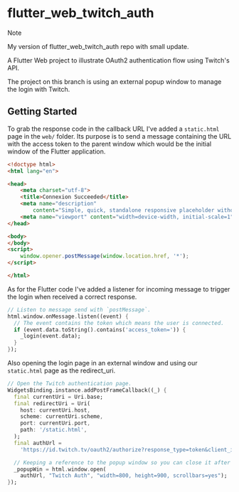 # flutter_web_twitch_auth

> [!NOTE]
> My version of flutter_web_twitch_auth repo with small update.

A Flutter Web project to illustrate OAuth2 authentication flow using Twitch's API.

The project on this branch is using an external popup window to manage the login with Twitch.

## Getting Started

To grab the response code in the callback URL I've added a `static.html` page in the `web/` folder. Its purpose is to send a message containing the URL with the access token to the parent window which would be the initial window of the Flutter application.

```html
<!doctype html>
<html lang="en">

<head>
    <meta charset="utf-8">
    <title>Connexion Succeeded</title>
    <meta name="description"
        content="Simple, quick, standalone responsive placeholder without any additional resources">
    <meta name="viewport" content="width=device-width, initial-scale=1">
</head>

<body>
</body>
<script>
    window.opener.postMessage(window.location.href, '*');
</script>

</html>
```

As for the Flutter code I've added a listener for incoming message to trigger the login when received a correct response.

```dart
// Listen to message send with `postMessage`.
html.window.onMessage.listen((event) {
  // The event contains the token which means the user is connected.
  if (event.data.toString().contains('access_token=')) {
    _login(event.data);
  }
});
```

Also opening the login page in an external window and using our `static.html` page as the redirect_uri.

```dart
// Open the Twitch authentication page.
WidgetsBinding.instance.addPostFrameCallback((_) {
  final currentUri = Uri.base;
  final redirectUri = Uri(
    host: currentUri.host,
    scheme: currentUri.scheme,
    port: currentUri.port,
    path: '/static.html',
  );
  final authUrl =
    'https://id.twitch.tv/oauth2/authorize?response_type=token&client_id=$clientId&redirect_uri=$redirectUri&scope=viewing_activity_read';

  // Keeping a reference to the popup window so you can close it after login is completed
  _popupWin = html.window.open(
    authUrl, "Twitch Auth", "width=800, height=900, scrollbars=yes");
});
```
